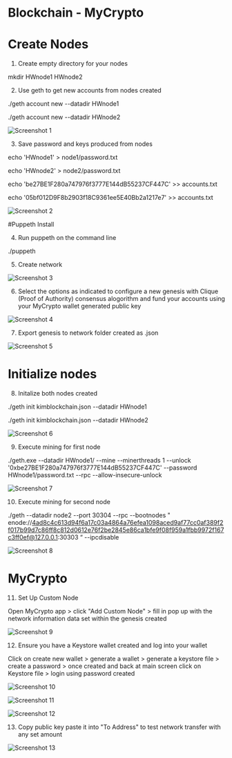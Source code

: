 # Blockchain - MyCrypto

# Create Nodes

1. Create empty directory for your nodes

mkdir HWnode1 HWnode2

2. Use geth to get new accounts from nodes created

./geth account new --datadir HWnode1

./geth account new --datadir HWnode2

![Screenshot 1](https://user-images.githubusercontent.com/70985179/107174793-1e0ccc00-6999-11eb-8acf-a7d747c18a2a.png)

3. Save password and keys produced from nodes

echo 'HWnode1' > node1/password.txt

echo 'HWnode2' > node2/password.txt

echo 'be27BE1F280a747976f3777E144dB55237CF447C' >> accounts.txt

echo '05bf012D9F8b2903f18C9361ee5E40Bb2a1217e7' >> accounts.txt

![Screenshot 2](https://user-images.githubusercontent.com/70985179/107175190-2b768600-699a-11eb-9e22-a6b6640214b5.png)

#Puppeth Install

4. Run puppeth on the command line

./puppeth

5. Create network

![Screenshot 3](https://user-images.githubusercontent.com/70985179/107175591-3a116d00-699b-11eb-8bcd-058220e8cc17.png)

6. Select the options as indicated to configure a new genesis with Clique (Proof of Authority) consensus alogorithm and fund your accounts using your MyCrypto wallet generated public key

![Screenshot 4](https://user-images.githubusercontent.com/70985179/107175813-c6bc2b00-699b-11eb-83e8-715bb5f9d936.png)

7. Export genesis to network folder created as .json

![Screenshot 5](https://user-images.githubusercontent.com/70985179/107175957-20245a00-699c-11eb-9a26-5e26af8165d2.png)

# Initialize nodes

8. Initalize both nodes created

./geth init kimblockchain.json --datadir HWnode1

./geth init kimblockchain.json --datadir HWnode2

![Screenshot 6](https://user-images.githubusercontent.com/70985179/107176191-afca0880-699c-11eb-9b30-03a831c3ca08.png)

9. Execute mining for first node

./geth.exe --datadir HWnode1/ --mine --minerthreads 1 --unlock '0xbe27BE1F280a747976f3777E144dB55237CF447C' --password HWnode1/password.txt --rpc --allow-insecure-unlock

![Screenshot 7](https://user-images.githubusercontent.com/70985179/107176307-fb7cb200-699c-11eb-8159-285466bad5ea.png)

10. Execute mining for second node

./geth --datadir node2 --port 30304 --rpc --bootnodes " enode://4ad8c4c613d94f6a17c03a4864a76efea1098aced9af77cc0af389f2f017b99d7c86ff8c812d0612e76f2be2845e86ca1bfe9f08f959a1fbb9972f167c3ff0ef@127.0.0.1:30303 “ --ipcdisable

![Screenshot 8](https://user-images.githubusercontent.com/70985179/107176392-439bd480-699d-11eb-91d7-f39bfd3ca497.png)

# MyCrypto

11. Set Up Custom Node

Open MyCrypto app > click "Add Custom Node" > fill in pop up with the network information data set within the genesis created

![Screenshot 9](https://user-images.githubusercontent.com/70985179/107176533-a68d6b80-699d-11eb-93ca-06a0c73f7070.png)

12. Ensure you have a Keystore wallet created and log into your wallet

Click on create new wallet > generate a wallet > generate a keystore file > create a password > once created and back at main screen click on Keystore file > login using password created

![Screenshot 10](https://user-images.githubusercontent.com/70985179/107176553-b5741e00-699d-11eb-8b89-59a0173502a7.png)

![Screenshot 11](https://user-images.githubusercontent.com/70985179/107176559-b6a54b00-699d-11eb-9499-5ad0f475053f.png)

![Screenshot 12](https://user-images.githubusercontent.com/70985179/107176634-ebb19d80-699d-11eb-8618-7fee29160d77.png)

13. Copy public key paste it into "To Address" to test network transfer with any set amount

![Screenshot 13](https://user-images.githubusercontent.com/70985179/107177051-e30d9700-699e-11eb-8437-9524c540080a.png)

